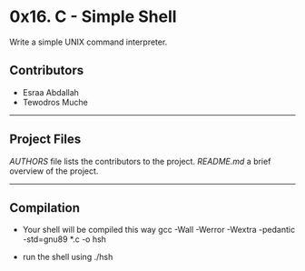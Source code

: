 # 0x16. C - Simple Shell

Write a simple UNIX command interpreter.

## Contributors

* Esraa Abdallah
* Tewodros Muche

-----------------------------------------------------
## Project Files

*AUTHORS*    file lists the contributors to the project.
*README.md*  a brief overview of the project.

----------------------------------------------------
## Compilation

+ Your shell will be compiled this way
gcc -Wall -Werror -Wextra -pedantic -std=gnu89 *.c -o hsh

+ run the shell using
./hsh
